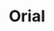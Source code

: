 ---
title: Orial
description: A decentralized social media made for Web 3 🐐
important: false
cover: /assets/img/orial-logo.svg
tags:
    - Mobile App
    - React Native
    - TypeScript
    - Gun.js
redirect: https://github.com/http-samc/orial
---